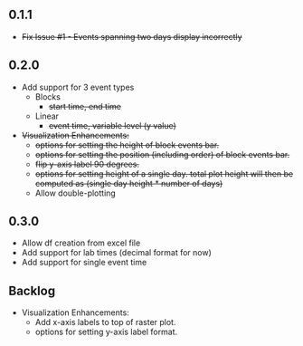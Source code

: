 ## 0.1.1
- ~~Fix Issue #1 - Events spanning two days display incorrectly~~

## 0.2.0
- Add support for 3 event types
    * Blocks
      - ~~start time, end time~~
    * Linear
      - ~~event time, variable level (y value)~~
- ~~Visualization Enhancements:~~
    * ~~options for setting the height of block events bar.~~
    * ~~options for setting the position (including order) of block events bar.~~
    * ~~flip y-axis label 90 degrees.~~
    * ~~options for setting height of a single day. total plot height will then be computed as (single day height * number of days)~~
    * Allow double-plotting
## 0.3.0
- Allow df creation from excel file
- Add support for lab times (decimal format for now)
- Add support for single event time

## Backlog
- Visualization Enhancements:
    * Add x-axis labels to top of raster plot.
    * options for setting y-axis label format.

